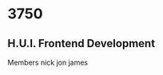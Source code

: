 3750
====

H.U.I. Frontend Development
-------------------------------------
Members
nick
jon
james
